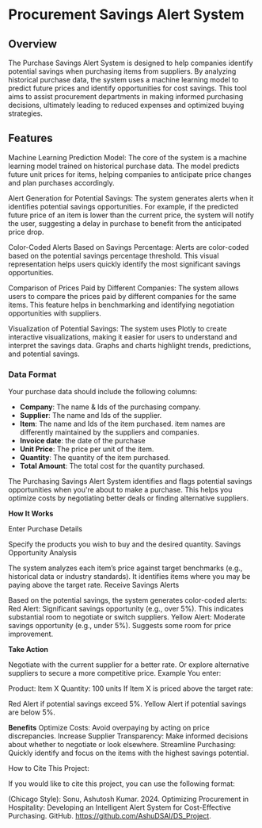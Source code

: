 # Procurement Savings Alert System

## Overview
The Purchase Savings Alert System is designed to help companies identify potential savings when purchasing items from suppliers. By analyzing historical purchase data, the system uses a machine learning model to predict future prices and identify opportunities for cost savings. This tool aims to assist procurement departments in making informed purchasing decisions, ultimately leading to reduced expenses and optimized buying strategies.

## Features
Machine Learning Prediction Model: 
The core of the system is a machine learning model trained on historical purchase data. The model predicts future unit prices for items, helping companies to anticipate price changes and plan purchases accordingly.

Alert Generation for Potential Savings:
 The system generates alerts when it identifies potential savings opportunities. For example, if the predicted future price of an item is lower than the current price, the system will notify the user, suggesting a delay in purchase to benefit from the anticipated price drop.

Color-Coded Alerts Based on Savings Percentage: 
Alerts are color-coded based on the potential savings percentage threshold. This visual representation helps users quickly identify the most significant savings opportunities.


Comparison of Prices Paid by Different Companies:
The system allows users to compare the prices paid by different companies for the same items. This feature helps in benchmarking and identifying negotiation opportunities with suppliers.

Visualization of Potential Savings: 
The system uses Plotly to create interactive visualizations, making it easier for users to understand and interpret the savings data. Graphs and charts highlight trends, predictions, and potential savings.



### Data Format
Your purchase data should include the following columns:
- **Company**: The name & Ids of the purchasing company.
- **Supplier**: The name and Ids of the supplier.
- **Item**: The name and Ids of the item purchased. item names are differently maintained by the suppliers and companies.
- **Invoice date**: the date of the purchase
- **Unit Price**: The price per unit of the item.
- **Quantity**: The quantity of the item purchased.
- **Total Amount**: The total cost for the quantity purchased.

The Purchasing Savings Alert System identifies and flags potential savings opportunities when you're about to make a purchase. This helps you optimize costs by negotiating better deals or finding alternative suppliers.

**How It Works**

Enter Purchase Details

Specify the products you wish to buy and the desired quantity.
Savings Opportunity Analysis

The system analyzes each item’s price against target benchmarks (e.g., historical data or industry standards).
It identifies items where you may be paying above the target rate.
Receive Savings Alerts

Based on the potential savings, the system generates color-coded alerts:
Red Alert: Significant savings opportunity (e.g., over 5%). This indicates substantial room to negotiate or switch suppliers.
Yellow Alert: Moderate savings opportunity (e.g., under 5%). Suggests some room for price improvement.

**Take Action**

Negotiate with the current supplier for a better rate.
Or explore alternative suppliers to secure a more competitive price.
Example
You enter:

Product: Item X
Quantity: 100 units
If Item X is priced above the target rate:

Red Alert if potential savings exceed 5%.
Yellow Alert if potential savings are below 5%.


**Benefits**
Optimize Costs: Avoid overpaying by acting on price discrepancies.
Increase Supplier Transparency: Make informed decisions about whether to negotiate or look elsewhere.
Streamline Purchasing: Quickly identify and focus on the items with the highest savings potential.

How to Cite This Project:

If you would like to cite this project, you can use the following format:

(Chicago Style):
Sonu, Ashutosh Kumar. 2024. Optimizing Procurement in Hospitality: Developing an Intelligent Alert System for Cost-Effective Purchasing. GitHub. https://github.com/AshuDSAI/DS_Project.

